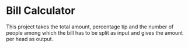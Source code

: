# Bill Calculator

This project takes the total amount, percentage tip and the number of people among which the bill has to be split as input and gives the amount per head as output.
